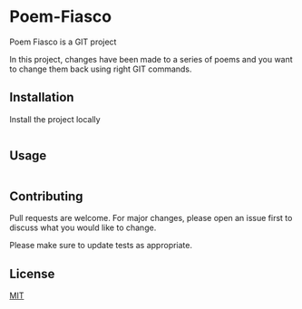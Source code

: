 # Poem-Fiasco

Poem Fiasco is a GIT project

In this project, changes have been made to a series of poems and you want to change them back using right GIT commands.

## Installation

Install the project locally
```bash

```

## Usage

```python


```

## Contributing
Pull requests are welcome. For major changes, please open an issue first to discuss what you would like to change.

Please make sure to update tests as appropriate.

## License
[MIT](https://choosealicense.com/licenses/mit/)
